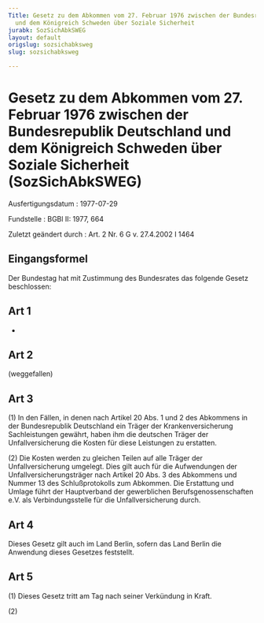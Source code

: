 ```yaml
---
Title: Gesetz zu dem Abkommen vom 27. Februar 1976 zwischen der Bundesrepublik Deutschland
  und dem Königreich Schweden über Soziale Sicherheit
jurabk: SozSichAbkSWEG
layout: default
origslug: sozsichabksweg
slug: sozsichabksweg

---
```


# Gesetz zu dem Abkommen vom 27. Februar 1976 zwischen der Bundesrepublik Deutschland und dem Königreich Schweden über Soziale Sicherheit (SozSichAbkSWEG)

Ausfertigungsdatum
:   1977-07-29

Fundstelle
:   BGBl II: 1977, 664

Zuletzt geändert durch
:   Art. 2 Nr. 6 G v. 27.4.2002 I 1464


## Eingangsformel

Der Bundestag hat mit Zustimmung des Bundesrates das folgende Gesetz beschlossen:


## Art 1

-


## Art 2

(weggefallen)


## Art 3

(1) In den Fällen, in denen nach Artikel 20 Abs. 1 und 2 des Abkommens in der Bundesrepublik Deutschland ein Träger der Krankenversicherung Sachleistungen gewährt, haben ihm die deutschen Träger der Unfallversicherung die Kosten für diese Leistungen zu erstatten.

(2) Die Kosten werden zu gleichen Teilen auf alle Träger der Unfallversicherung umgelegt. Dies gilt auch für die Aufwendungen der Unfallversicherungsträger nach Artikel 20 Abs. 3 des Abkommens und Nummer 13 des Schlußprotokolls zum Abkommen. Die Erstattung und Umlage führt der Hauptverband der gewerblichen Berufsgenossenschaften e.V. als Verbindungsstelle für die Unfallversicherung durch.


## Art 4

Dieses Gesetz gilt auch im Land Berlin, sofern das Land Berlin die Anwendung dieses Gesetzes feststellt.


## Art 5

(1) Dieses Gesetz tritt am Tag nach seiner Verkündung in Kraft.

(2)

